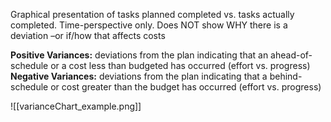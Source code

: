 Graphical presentation of tasks planned completed vs. tasks actually completed. Time-perspective only. Does NOT show WHY there is a deviation –or if/how that affects costs

**Positive Variances:** deviations from the plan indicating that an ahead-of-schedule or a cost less than budgeted has occurred (effort vs. progress)
**Negative Variances:** deviations from the plan indicating that a behind-schedule or cost greater than the budget has occurred (effort vs. progress)

![[varianceChart_example.png]]